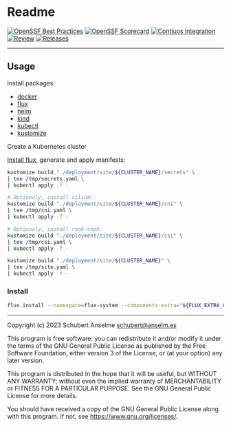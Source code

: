 # Readme

[![OpenSSF Best Practices][ossf-best-practice-badge]][ossf-best-practice-link]
[![OpenSSF Scorecard][ossf-score-badge]][ossf-score-link]
[![Contiuos Integration][ci-badge]][ci-link]
[![Review][review-badge]][review-link]
[![Releases][releases-badge]][releases-link]

[ossf-best-practice-badge]: https://www.bestpractices.dev/projects/7948/badge
[ossf-best-practice-link]: https://www.bestpractices.dev/projects/7948
[ossf-score-badge]: https://api.securityscorecards.dev/projects/github.com/sanselme/labs/badge
[ossf-score-link]: https://securityscorecards.dev/viewer/?uri=github.com/sanselme/labs
[ci-badge]: https://github.com/sanselme/labs/actions/workflows/cicd.yml/badge.svg
[ci-link]: https://github.com/sanselme/labs/actions/workflows/cicd.yml
[review-badge]: https://github.com/sanselme/labs/actions/workflows/review.yml/badge.svg
[review-link]: https://github.com/sanselme/labs/actions/workflows/review.yml
[releases-badge]: https://github.com/sanselme/labs/actions/workflows/release.yml/badge.svg
[releases-link]: https://github.com/sanselme/labs/actions/workflows/release.yml

---

## Usage

Install packages:

- [docker](https://docs.docker.com/get-docker/)
- [flux](https://fluxcd.io/docs/installation/)
- [helm](https://helm.sh/docs/intro/install/)
- [kind](https://kind.sigs.k8s.io/docs/user/quick-start/#installation)
- [kubectl](https://kubernetes.io/docs/tasks/tools/install-kubectl/)
- [kustomize](https://kustomize.io/)

Create a Kubernetes cluster

[Install flux](#install), generate and apply manifests:

```bash
kustomize build "./deployment/site/${CLUSTER_NAME}/secrets" \
| tee /tmp/secrets.yaml \
| kubectl apply -f -

# Optionaly, install cilium:
kustomize build "./deployment/site/${CLUSTER_NAME}/cni" \
| tee /tmp/cni.yaml \
| kubectl apply -f -

# Optionaly, install rook-ceph:
kustomize build "./deployment/site/${CLUSTER_NAME}/csi" \
| tee /tmp/csi.yaml \
| kubectl apply -f -

kustomize build "./deployment/site/${CLUSTER_NAME}" \
| tee /tmp/site.yaml \
| kubectl apply -f -
```

### Install

```bash
flux install --namespace=flux-system --components-extra="${FLUX_EXTRA_COMPONENTS}"
```

---

Copyright (c) 2023 Schubert Anselme <schubert@anselm.es>

This program is free software: you can redistribute it and/or modify
it under the terms of the GNU General Public License as published by
the Free Software Foundation, either version 3 of the License, or
(at your option) any later version.

This program is distributed in the hope that it will be useful,
but WITHOUT ANY WARRANTY; without even the implied warranty of
MERCHANTABILITY or FITNESS FOR A PARTICULAR PURPOSE. See the
GNU General Public License for more details.

You should have received a copy of the GNU General Public License
along with this program. If not, see <https://www.gnu.org/licenses/>.
